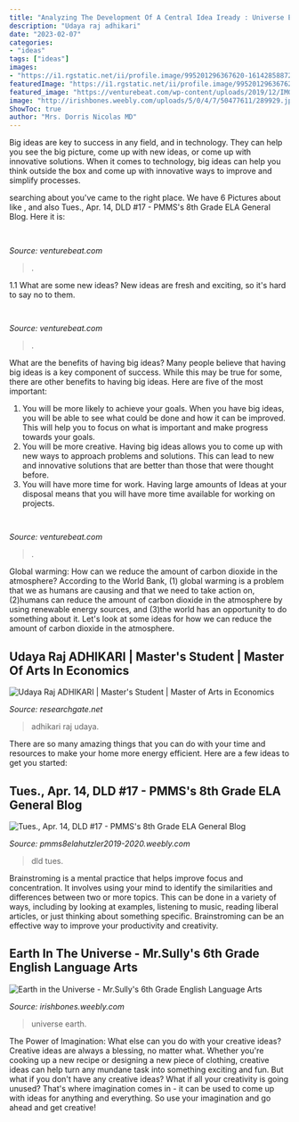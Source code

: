 ```yaml
---
title: "Analyzing The Development Of A Central Idea Iready : Universe Earth"
description: "Udaya raj adhikari"
date: "2023-02-07"
categories:
- "ideas"
tags: ["ideas"]
images:
- "https://i1.rgstatic.net/ii/profile.image/995201296367620-1614285887256_Q512/Udaya-Raj-Adhikari-2.jpg"
featuredImage: "https://i1.rgstatic.net/ii/profile.image/995201296367620-1614285887256_Q512/Udaya-Raj-Adhikari-2.jpg"
featured_image: "https://venturebeat.com/wp-content/uploads/2019/12/IMG_20191210_183414.jpg?w=800"
image: "http://irishbones.weebly.com/uploads/5/0/4/7/50477611/289929.jpg"
ShowToc: true
author: "Mrs. Dorris Nicolas MD"
---
```



Big ideas are key to success in any field, and in technology. They can help you see the big picture, come up with new ideas, or come up with innovative solutions. When it comes to technology, big ideas can help you think outside the box and come up with innovative ways to improve and simplify processes.

	

		
searching about  you've came to the right place. We have 6 Pictures about  like ,  and also Tues., Apr. 14, DLD #17 - PMMS&#039;s 8th Grade ELA General Blog. Here it is:
		
    
## 

<img loading=lazy src="https://venturebeat.com/wp-content/uploads/2018/09/IMG_20180903_100317.jpg?w=664" onerror="this.onerror=null;this.src='https://tse4.mm.bing.net/th?id=OIP.RDcB-YLVyI_c210PUJidMgHaGr&amp;pid=15.1';" alt="">

_Source: venturebeat.com_

>. 

	

1.1 What are some new ideas?
New ideas are fresh and exciting, so it's hard to say no to them.

    
## 

<img loading=lazy src="https://venturebeat.com/wp-content/uploads/2019/12/IMG_20191210_183414.jpg?w=800" onerror="this.onerror=null;this.src='https://tse4.mm.bing.net/th?id=OIP.ert_Jrl0PlFaSH0c8_8HrgHaEW&amp;pid=15.1';" alt="">

_Source: venturebeat.com_

>. 

	

What are the benefits of having big ideas?
Many people believe that having big ideas is a key component of success. While this may be true for some, there are other benefits to having big ideas. Here are five of the most important: 
1. You will be more likely to achieve your goals. When you have big ideas, you will be able to see what could be done and how it can be improved. This will help you to focus on what is important and make progress towards your goals. 
2. You will be more creative. Having big ideas allows you to come up with new ways to approach problems and solutions. This can lead to new and innovative solutions that are better than those that were thought before. 
3. You will have more time for work. Having large amounts of Ideas at your disposal means that you will have more time available for working on projects.

    
## 

<img loading=lazy src="https://venturebeat.com/wp-content/uploads/2018/09/IMG_20180903_103915.jpg?w=800" onerror="this.onerror=null;this.src='https://tse1.mm.bing.net/th?id=OIP.HjLRAU18nTT15eYAKRHyLAHaFj&amp;pid=15.1';" alt="">

_Source: venturebeat.com_

>. 

	

Global warming: How can we reduce the amount of carbon dioxide in the atmosphere?
According to the World Bank, (1) global warming is a problem that we as humans are causing and that we need to take action on, (2)humans can reduce the amount of carbon dioxide in the atmosphere by using renewable energy sources, and (3)the world has an opportunity to do something about it. Let's look at some ideas for how we can reduce the amount of carbon dioxide in the atmosphere.

    
## Udaya Raj ADHIKARI | Master&#039;s Student | Master Of Arts In Economics

<img loading=lazy src="https://i1.rgstatic.net/ii/profile.image/995201296367620-1614285887256_Q512/Udaya-Raj-Adhikari-2.jpg" onerror="this.onerror=null;this.src='https://tse2.mm.bing.net/th?id=OIP.gdq0aufaTcUPV0WpXMDviwHaHa&amp;pid=15.1';" alt="Udaya Raj ADHIKARI | Master&#039;s Student | Master of Arts in Economics">

_Source: researchgate.net_

>adhikari raj udaya. 

	

There are so many amazing things that you can do with your time and resources to make your home more energy efficient. Here are a few ideas to get you started:

    
## Tues., Apr. 14, DLD #17 - PMMS&#039;s 8th Grade ELA General Blog

<img loading=lazy src="https://pmms8elahutzler2019-2020.weebly.com/uploads/8/5/2/9/85299730/catching-kiss-animated-emoji_orig.gif" onerror="this.onerror=null;this.src='https://tse3.mm.bing.net/th?id=OIP.XfWtWStnDgi2T93ydwxrrgAAAA&amp;pid=15.1';" alt="Tues., Apr. 14, DLD #17 - PMMS&#039;s 8th Grade ELA General Blog">

_Source: pmms8elahutzler2019-2020.weebly.com_

>dld tues. 

	

Brainstroming is a mental practice that helps improve focus and concentration. It involves using your mind to identify the similarities and differences between two or more topics. This can be done in a variety of ways, including by looking at examples, listening to music, reading liberal articles, or just thinking about something specific. Brainstroming can be an effective way to improve your productivity and creativity.

    
## Earth In The Universe - Mr.Sully&#039;s 6th Grade English Language Arts

<img loading=lazy src="http://irishbones.weebly.com/uploads/5/0/4/7/50477611/289929.jpg" onerror="this.onerror=null;this.src='https://tse1.mm.bing.net/th?id=OIP.Z-4nXdHXUYIOnMA0n6bAMgAAAA&amp;pid=15.1';" alt="Earth in the Universe - Mr.Sully&#039;s 6th Grade English Language Arts">

_Source: irishbones.weebly.com_

>universe earth. 

	

The Power of Imagination: What else can you do with your creative ideas?
Creative ideas are always a blessing, no matter what. Whether you're cooking up a new recipe or designing a new piece of clothing, creative ideas can help turn any mundane task into something exciting and fun. But what if you don't have any creative ideas? What if all your creativity is going unused? That's where imagination comes in - it can be used to come up with ideas for anything and everything. So use your imagination and go ahead and get creative!

